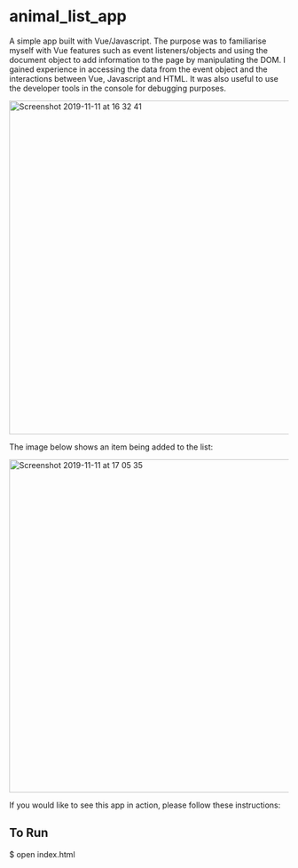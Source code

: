 # animal_list_app

A simple app built with Vue/Javascript. The purpose was to familiarise myself with Vue features such as event listeners/objects and using the document object to add information to the page by manipulating the DOM. I gained experience in accessing the data from the event object and the interactions between Vue, Javascript and HTML. It was also useful to use the developer tools in the console for debugging purposes.

<img width="601" alt="Screenshot 2019-11-11 at 16 32 41" src="https://user-images.githubusercontent.com/51781302/68605366-30513f00-04a4-11ea-9731-d0bff128fa88.png">

The image below shows an item being added to the list:

<img width="600" alt="Screenshot 2019-11-11 at 17 05 35" src="https://user-images.githubusercontent.com/51781302/68606125-ab672500-04a5-11ea-9ee6-e3e2cff6af39.png">

If you would like to see this app in action, please follow these instructions:

## To Run ##

$ open index.html




